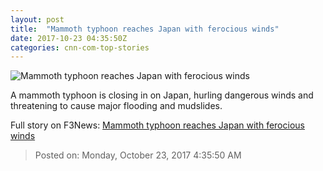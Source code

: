 ```yaml
---
layout: post
title:  "Mammoth typhoon reaches Japan with ferocious winds"
date: 2017-10-23 04:35:50Z
categories: cnn-com-top-stories
---
```


![Mammoth typhoon reaches Japan with ferocious winds](http://cdn.cnn.com/cnnnext/dam/assets/171022073542-typhoon-lan-super-tease.jpeg)

A mammoth typhoon is closing in on Japan, hurling dangerous winds and threatening to cause major flooding and mudslides.


Full story on F3News: [Mammoth typhoon reaches Japan with ferocious winds](http://www.f3nws.com/n/akntgF)

> Posted on: Monday, October 23, 2017 4:35:50 AM
